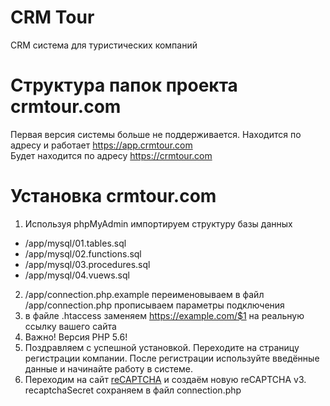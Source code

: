 # CRM Tour
CRM система для туристических компаний


# Структура папок проекта crmtour.com <br/>
Первая версия системы больше не поддерживается. Находится по адресу и работает https://app.crmtour.com <br/>
Будет находится по адресу https://crmtour.com<br/>


# Установка crmtour.com 
1. Используя phpMyAdmin импортируем структуру базы данных 
- /app/mysql/01.tables.sql
- /app/mysql/02.functions.sql
- /app/mysql/03.procedures.sql
- /app/mysql/04.vuews.sql

2. /app/connection.php.example переименовываем в файл /app/connection.php прописываем параметры подключения
3. в файле .htaccess заменяем https://example.com/$1  на реальную ссылку вашего сайта
4. Важно! Версия PHP 5.6!
5. Поздравляем с успешной установкой. Переходите на страницу регистрации компании. После регистрации используйте введённые данные и начинайте работу в системе.
6. Переходим на сайт <a href="https://www.google.com/recaptcha/admin/create">reCAPTCHA</a> и создаём новую reCAPTCHA v3. recaptchaSecret сохраняем в файл connection.php